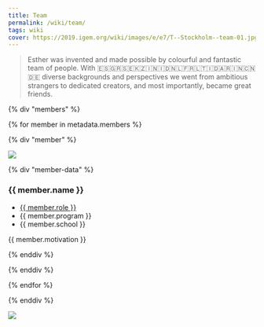 ```yaml
---
title: Team
permalink: /wiki/team/
tags: wiki
cover: https://2019.igem.org/wiki/images/e/e7/T--Stockholm--team-01.jpg
---
```


> Esther was invented and made possible by colourful and fantastic team of people. With 🇪🇸🇬🇷🇸🇪🇰🇿🇮🇳🇮🇩🇳🇱🇫🇷🇱🇹🇮🇩🇦🇷🇮🇳🇨🇳🇩🇪 diverse backgrounds and perspectives we went from ambitious strangers to dedicated creators, and most importantly, became great friends.

{% div "members" %}

{% for member in metadata.members %}

{% div "member" %}

<img src="{{member.image}}">

{% div "member-data" %}

### {{ member.name }}

-   <u>{{ member.role }}</u>
-   {{ member.program }}
-   {{ member.school }}

{{ member.motivation }}

{% enddiv %}

{% enddiv %}

{% endfor %}

{% enddiv %}

![](https://2019.igem.org/wiki/images/a/a0/T--Stockholm--team-02.jpg)
